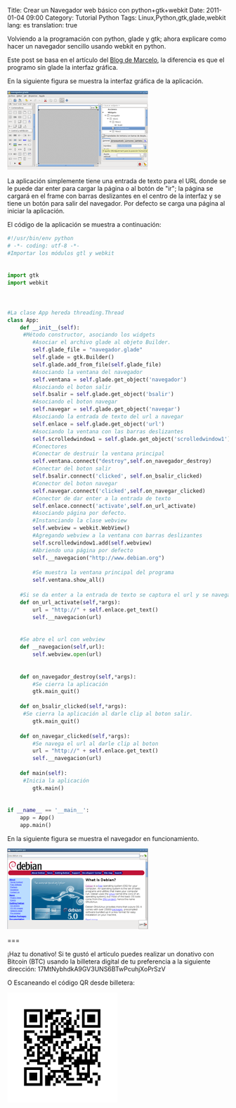Title: Crear un Navegador web básico con python+gtk+webkit
Date: 2011-01-04 09:00
Category: Tutorial Python
Tags: Linux,Python,gtk,glade,webkit
lang: es
translation: true

Volviendo a la programación con python, glade y gtk; ahora explicare como hacer un navegador sencillo usando webkit en python.

Este post se basa en el artículo del [Blog de Marcelo](http://blog.marcelofernandez.info/2009/11/navegador-simple-con-pywebkitgtk/), la diferencia es que el programo sin glade la interfaz gráfica.

En la siguiente figura se muestra la interfaz gráfica de la aplicación.

![Glade webkit - Navegador](./images/tutorialpythongtkglade11-1.png)

La aplicación simplemente tiene una entrada de texto para el URL donde se le puede dar enter para cargar la página o al botón de "ir"; la página se cargará en el frame con barras deslizantes en el centro de la interfaz y se tiene un botón para salir del navegador. Por defecto se carga una página al iniciar la aplicación.

El código de la aplicación se muestra a continuación:


```python
#!/usr/bin/env python
# -*- coding: utf-8 -*-
#Importar los módulos gtl y webkit


import gtk
import webkit



#La clase App hereda threading.Thread
class App:
    def __init__(self):
     #Método constructor, asociando los widgets
        #Asociar el archivo glade al objeto Builder.
        self.glade_file = "navegador.glade"
        self.glade = gtk.Builder()
        self.glade.add_from_file(self.glade_file)
        #Asociando la ventana del navegador
        self.ventana = self.glade.get_object('navegador')
        #Asociando el boton salir
        self.bsalir = self.glade.get_object('bsalir')
        #Asociando el boton navegar
        self.navegar = self.glade.get_object('navegar')
        #Asociando la entrada de texto del url a navegar
        self.enlace = self.glade.get_object('url')
        #Asociando la ventana con las barras deslizantes
        self.scrolledwindow1 = self.glade.get_object('scrolledwindow1')
        #Conectores
        #Conectar de destruir la ventana principal
        self.ventana.connect("destroy",self.on_navegador_destroy)
        #Conectar del boton salir
        self.bsalir.connect('clicked', self.on_bsalir_clicked)
        #Conector del boton navegar
        self.navegar.connect('clicked',self.on_navegar_clicked)
        #Conector de dar enter a la entrada de texto
        self.enlace.connect('activate',self.on_url_activate)
        #Asociando página por defecto.
        #Instanciando la clase webview
        self.webview = webkit.WebView()
        #Agregando webview a la ventana con barras deslizantes
        self.scrolledwindow1.add(self.webview)
        #Abriendo una página por defecto
        self.__navegacion("http://www.debian.org")

        #Se muestra la ventana principal del programa
        self.ventana.show_all()

    #Si se da enter a la entrada de texto se captura el url y se navega
    def on_url_activate(self,*args):
        url = "http://" + self.enlace.get_text()
        self.__navegacion(url)


    #Se abre el url con webview
    def __navegacion(self,url):
        self.webview.open(url)


    def on_navegador_destroy(self,*args):
        #Se cierra la aplicación
        gtk.main_quit()

    def on_bsalir_clicked(self,*args):
     #Se cierra la aplicación al darle clip al boton salir.
        gtk.main_quit()

    def on_navegar_clicked(self,*args):
        #Se navega el url al darle clip al boton
        url = "http://" + self.enlace.get_text()
        self.__navegacion(url)

    def main(self):
     #Inicia la aplicación
        gtk.main()


if __name__ == '__main__':
    app = App()
    app.main()


```

En la siguiente figura se muestra el navegador en funcionamiento.

![Navegador ](./images/tutorialpythongtkglade11-2.png)



===

¡Haz tu donativo!
Si te gustó el artículo puedes realizar un donativo con Bitcoin (BTC)
usando la billetera digital de tu preferencia a la siguiente
dirección: 17MtNybhdkA9GV3UNS6BTwPcuhjXoPrSzV

O Escaneando el código QR desde billetera:

![17MtNybhdkA9GV3UNS6BTwPcuhjXoPrSzV](./images/17MtNybhdkA9GV3UNS6BTwPcuhjXoPrSzV.png)
